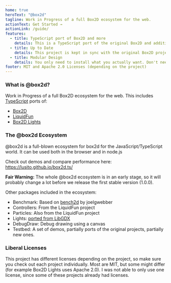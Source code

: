 ```yaml
---
home: true
heroText: "@box2d"
tagline: Work in Progress of a full Box2D ecosystem for the web.
actionText: Get Started →
actionLink: /guide/
features:
  - title: TypeScript port of Box2D and more
    details: This is a TypeScript port of the original Box2D and additionally Box2d Lights and LiquidFun.
  - title: Up to Date
    details: This project is kept in sync with the original Box2D project (using a special tool to easily compare differences to upstream)!
  - title: Modular Design
    details: You only need to install what you actually want. Don't need particles or 2D lights? Then just install the core.
footer: MIT and Apache 2.0 Licenses (depending on the project)
---
```


### What is @box2d?

Work in Progress of a full Box2D ecosystem for the web.
This includes [TypeScript](https://github.com/Microsoft/TypeScript) ports of:

- [Box2D](https://github.com/erincatto/Box2D)
- [LiquidFun](https://github.com/google/liquidfun)
- [Box2D Lights](https://github.com/libgdx/box2dlights)

### The @box2d Ecosystem

@box2d is a full-blown ecosystem for box2d for the JavaScript/TypeScript world. It can be used both in the browser and in node.js

Check out demos and compare performance here: https://lusito.github.io/box2d.ts/

**Fair Warning:** The whole @box2d ecosystem is in an early stage, so it will probably change a lot before we release the first stable version (1.0.0).

Other packages included in the ecosystem:

- Benchmark: Based on [bench2d](https://github.com/joelgwebber/bench2d) by joelgwebber
- Controllers: From the LiquidFun project
- Particles: Also from the LiquidFun project
- Lights: [ported from LibGDX](https://github.com/libgdx/box2dlights)
- DebugDraw: Debug drawing using a canvas
- Testbed: A set of demos, partially ports of the original projects, partially new ones.

### Liberal Licenses

This project has different licenses depending on the project, so make sure you check out each project individually. Most are MIT, but some might differ (for example Box2D Lights uses Apache 2.0). I was not able to only use one license, since some of these projects already had licenses.
